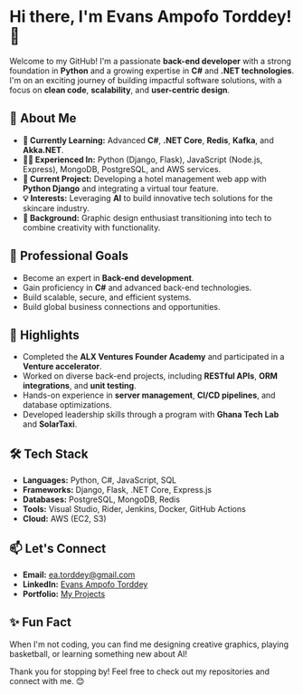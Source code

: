 # Hi there, I'm Evans Ampofo Torddey! 👋

Welcome to my GitHub! I'm a passionate **back-end developer** with a strong foundation in **Python** and a growing expertise in **C#** and **.NET technologies**. I'm on an exciting journey of building impactful software solutions, with a focus on **clean code**, **scalability**, and **user-centric design**.

## 🚀 About Me

- **🌱 Currently Learning:** Advanced **C#**, **.NET Core**, **Redis**, **Kafka**, and **Akka.NET**.
- **👩‍💻 Experienced In:** Python (Django, Flask), JavaScript (Node.js, Express), MongoDB, PostgreSQL, and AWS services.
- **🔭 Current Project:** Developing a hotel management web app with **Python Django** and integrating a virtual tour feature.
- **💡 Interests:** Leveraging **AI** to build innovative tech solutions for the skincare industry.
- **🎨 Background:** Graphic design enthusiast transitioning into tech to combine creativity with functionality.

## 💼 Professional Goals

- Become an expert in **Back-end development**.
- Gain proficiency in **C#** and advanced back-end technologies.
- Build scalable, secure, and efficient systems.
- Build global business connections and opportunities.

## 🌟 Highlights

- Completed the **ALX Ventures Founder Academy** and participated in a **Venture accelerator**.
- Worked on diverse back-end projects, including **RESTful APIs**, **ORM integrations**, and **unit testing**.
- Hands-on experience in **server management**, **CI/CD pipelines**, and database optimizations.
- Developed leadership skills through a program with **Ghana Tech Lab** and **SolarTaxi**.

## 🛠️ Tech Stack

- **Languages:** Python, C#, JavaScript, SQL
- **Frameworks:** Django, Flask, .NET Core, Express.js
- **Databases:** PostgreSQL, MongoDB, Redis
- **Tools:** Visual Studio, Rider, Jenkins, Docker, GitHub Actions
- **Cloud:** AWS (EC2, S3)

## 📫 Let's Connect

- **Email:** ea.torddey@gmail.com
- **LinkedIn:** [Evans Ampofo Torddey](https://www.linkedin.com/in/evans-torddey)
- **Portfolio:** [My Projects](https://github.com/torddey?tab=repositories)

## ✨ Fun Fact

When I'm not coding, you can find me designing creative graphics, playing basketball, or learning something new about AI!

Thank you for stopping by! Feel free to check out my repositories and connect with me. 😊

